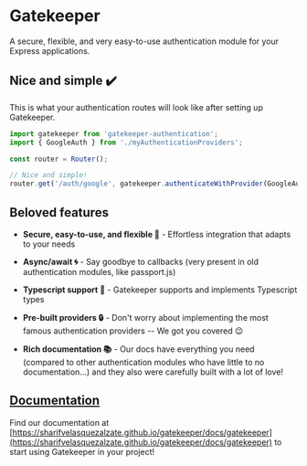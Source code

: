 # Gatekeeper

A secure, flexible, and very easy-to-use authentication module for your Express applications.

## Nice and simple ✔️

This is what your authentication routes will look like after setting up Gatekeeper.

```js
import gatekeeper from 'gatekeeper-authentication';
import { GoogleAuth } from './myAuthenticationProviders';

const router = Router();

// Nice and simple!
router.get('/auth/google', gatekeeper.authenticateWithProvider(GoogleAuth));
```

## Beloved features

- **Secure, easy-to-use, and flexible 🌟** - Effortless integration that adapts to your needs

- **Async/await 🌀** - Say goodbye to callbacks (very present in old authentication modules, like passport.js)

- **Typescript support 🔷** - Gatekeeper supports and implements Typescript types

- **Pre-built providers 🔒** - Don't worry about implementing the most famous authentication providers -- We got you covered 😉

- **Rich documentation 📚** - Our docs have everything you need (compared to other authentication modules who have little to no documentation...) and they also were carefully built with a lot of love!

## [Documentation](https://sharifvelasquezalzate.github.io/gatekeeper/docs/gatekeeper)

Find our documentation at [https://sharifvelasquezalzate.github.io/gatekeeper/docs/gatekeeper](https://sharifvelasquezalzate.github.io/gatekeeper/docs/gatekeeper) to start using Gatekeeper in your project!
